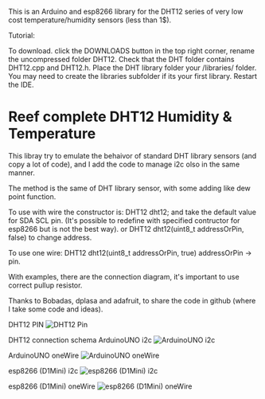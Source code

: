 This is an Arduino and esp8266 library for the DHT12 series of very low cost temperature/humidity sensors (less than 1$).

Tutorial: 

To download. click the DOWNLOADS button in the top right corner, rename the uncompressed folder DHT12. Check that the DHT folder contains DHT12.cpp and DHT12.h. Place the DHT library folder your <arduinosketchfolder>/libraries/ folder. You may need to create the libraries subfolder if its your first library. Restart the IDE.

# Reef complete DHT12 Humidity & Temperature

This libray try to emulate the behaivor of standard DHT library sensors (and copy a lot of code), and I add the code to manage
i2c olso in the same manner.

The method is the same of DHT library sensor, with some adding like dew point function.

To use with wire the constructor is:
DHT12 dht12;
and take the default value for SDA SCL pin. (It's possible to redefine with specified contructor for esp8266 but is not the
best way).
or
DHT12 dht12(uint8_t addressOrPin, false)
to change address.

To use one wire:
DHT12 dht12(uint8_t addressOrPin, true)
addressOrPin -> pin.

With examples, there are the connection diagram, it's important to use correct pullup resistor.

Thanks to Bobadas, dplasa and adafruit, to share the code in github (where I take some code and ideas).

DHT12 PIN
![DHT12 Pin](https://github.com/xreef/DHT12_sensor_library/blob/master/resources/DHT12%20pinout.jpg) 

DHT12 connection schema
ArduinoUNO i2c
![ArduinoUNO i2c](https://github.com/xreef/DHT12_sensor_library/blob/master/examples/ArduinoI2C/ArduinoI2CDHT12.png)

ArduinoUNO oneWire
![ArduinoUNO oneWire](https://github.com/xreef/DHT12_sensor_library/blob/master/examples/ArduinoOneWire/ArduinoOneWireDHT12.png)

esp8266 (D1Mini) i2c
![esp8266 (D1Mini) i2c](https://github.com/xreef/DHT12_sensor_library/blob/master/examples/esp8266I2C/esp8266I2CDHT12.png)

esp8266 (D1Mini) oneWire
![esp8266 (D1Mini) oneWire](https://github.com/xreef/DHT12_sensor_library/blob/master/examples/esp8266OneWire/esp8266OneWireDHT12.png)
